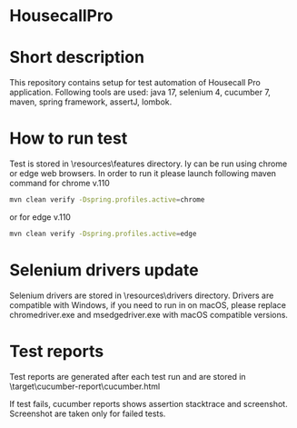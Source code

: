 # HousecallPro

# Short description
This repository contains setup for test automation of Housecall Pro application.
Following tools are used:
java 17, selenium 4, cucumber 7, maven, spring framework, assertJ, lombok.

# How to run test
Test is stored in \resources\features directory. Iy can be run using chrome or edge web browsers.
In order to run it please launch following maven command for chrome v.110
```sh
mvn clean verify -Dspring.profiles.active=chrome 
```
or for edge v.110
```sh
mvn clean verify -Dspring.profiles.active=edge
```

# Selenium drivers update
Selenium drivers are stored in \resources\drivers directory.
Drivers are compatible with Windows, if you need to run in on macOS, please replace 
chromedriver.exe and msedgedriver.exe with macOS compatible versions.

# Test reports
Test reports are generated after each test run and are stored in
\target\cucumber-report\cucumber.html

If test fails, cucumber reports shows assertion stacktrace and screenshot. 
Screenshot are taken only for failed tests.


